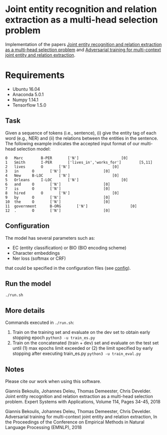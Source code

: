 # Joint entity recognition and relation extraction as a multi-head selection problem

Implementation of the papers
[Joint entity recognition and relation extraction as a multi-head selection problem](https://arxiv.org/abs/1804.07847) and 
[Adversarial training for multi-context joint entity and relation extraction](https://arxiv.org/abs/1808.06876).

# Requirements
* Ubuntu 16.04
* Anaconda 5.0.1
* Numpy 1.14.1
* Tensorflow 1.5.0

## Task
Given a sequence of tokens (i.e., sentence), (i) give the entity tag of each word (e.g., NER) and (ii) the relations between the entities in the sentence. The following example indicates the accepted input format of our multi-head selection model:


```
0	Marc		B-PER		['N']					[0]		
1	Smith		I-PER 		['lives_in','works_for']		[5,11]
2 	lives		O		['N']					[0]
3	in		O		['N']					[0]
4	New		B-LOC		['N']					[0]
5	Orleans		I-LOC		['N']					[0] 
6	and		O		['N']					[0]
7	is		O		['N']					[0]
8	hired		O		['N']					[0]
9	by		O		['N']					[0]
10	the		O		['N']					[0]
11  government		B-ORG		['N']					[0]
12	.		O		['N']					[0]
```

## Configuration
The model has several parameters such as: 
* EC (entity classification) or BIO (BIO encoding scheme)
* Character embeddings
* Ner loss (softmax or CRF)

that could be specified in the configuration files (see [config](https://github.com/bekou/multihead_joint_entity_relation_extraction/tree/master/configs)).

## Run the model

```
./run.sh
```

## More details
Commands executed in ```./run.sh```:

1. Train on the training set and evaluate on the dev set to obtain early stopping epoch
```python3 -u train_es.py```
2. Train on the concatenated (train + dev) set and evaluate on the test set until (1) max epochs limit exceeded or (2) the limit specified by early stopping after executing train_es.py
```python3 -u train_eval.py```

## Notes

Please cite our work when using this software.

Giannis Bekoulis, Johannes Deleu, Thomas Demeester, Chris Develder. Joint entity recognition and relation extraction as a multi-head selection problem. Expert Systems with Applications, Volume 114, Pages 34-45, 2018

Giannis Bekoulis, Johannes Deleu, Thomas Demeester, Chris Develder. Adversarial training for multi-context joint entity and relation extraction, In the Proceedings of the Conference on Empirical Methods in Natural Language Processing (EMNLP), 2018

